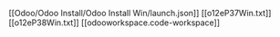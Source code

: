 [[Odoo/Odoo Install/Odoo Install Win/launch.json]]
[[o12eP37Win.txt]]
[[o12eP38Win.txt]]
[[odooworkspace.code-workspace]]
